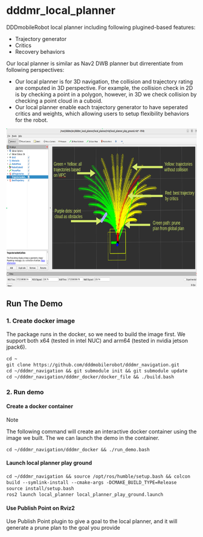 # dddmr_local_planner

DDDmobileRobot local planner including following plugined-based features:
- Trajectory generator
- Critics
- Recovery behaviors

Our local planner is similar as Nav2 DWB planner but dirrerentiate from following perspectives:
- Our local planner is for 3D navigation, the collision and trajectory rating are computed in 3D perspective. For example, the collision check in 2D is by checking a point in a polygon, however, in 3D we check collision by checking a point cloud in a cuboid.
- Our local planner enable each trajectory generator to have seperated critics and weights, which allowing users to setup flexibility behaviors for the robot.
<p align='center'>
    <img src="https://github.com/dddmobilerobot/dddmr_documentation_materials/blob/main/local_planner/local_planner_play_ground_annotated.png" width="720" height="420"/>
</p>


## Run The Demo
### 1. Create docker image
The package runs in the docker, so we need to build the image first. We support both x64 (tested in intel NUC) and arm64 (tested in nvidia jetson jpack6).
```
cd ~
git clone https://github.com/dddmobilerobot/dddmr_navigation.git
cd ~/dddmr_navigation && git submodule init && git submodule update
cd ~/dddmr_navigation/dddmr_docker/docker_file && ./build.bash
```
### 2. Run demo
#### Create a docker container
> [!NOTE]
> The following command will create an interactive docker container using the image we built. The we can launch the demo in the container.
```
cd ~/dddmr_navigation/dddmr_docker && ./run_demo.bash
```
#### Launch local planner play ground
```
cd ~/dddmr_navigation && source /opt/ros/humble/setup.bash && colcon build --symlink-install --cmake-args -DCMAKE_BUILD_TYPE=Release
source install/setup.bash
ros2 launch local_planner local_planner_play_ground.launch
```
#### Use Publish Point on Rviz2
Use Publish Point plugin to give a goal to the local planner, and it will generate a prune plan to the goal you provide
